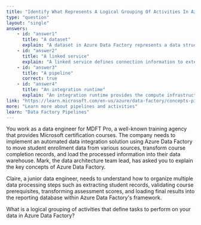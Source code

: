 ```yaml
---
title: "Identify What Represents A Logical Grouping Of Activities In Azure Data Factory"
type: "question"
layout: "single"
answers:
    - id: "answer1"
      title: "A dataset"
      explain: "A dataset in Azure Data Factory represents a data structure that points to or references the data you want to use in your activities. It's a representation of data but not a grouping of activities or tasks."
    - id: "answer2"
      title: "A linked service"
      explain: "A linked service defines connection information to external resources such as databases, file systems, or cloud storage. It provides connectivity but doesn't group activities or define tasks to perform on data."
    - id: "answer3"
      title: "A pipeline"
      correct: true
    - id: "answer4"
      title: "An integration runtime"
      explain: "An integration runtime provides the compute infrastructure used by Azure Data Factory to provide data integration capabilities across different network environments. It's not responsible for grouping activities or defining data processing tasks."
link: "https://learn.microsoft.com/en-us/azure/data-factory/concepts-pipelines-activities"
more: "Learn more about pipelines and activities"
learn: "Data Factory Pipelines"
---
```


You work as a data engineer for MDFT Pro, a well-known training agency that provides Microsoft certification courses. The company needs to implement an automated data integration solution using Azure Data Factory to move student enrollment data from various sources, transform course completion records, and load the processed information into their data warehouse. Mark, the data architecture team lead, has asked you to explain the key concepts of Azure Data Factory.

Claire, a junior data engineer, needs to understand how to organize multiple data processing steps such as extracting student records, validating course prerequisites, transforming assessment scores, and loading final results into the reporting database within Azure Data Factory's framework.

What is a logical grouping of activities that define tasks to perform on your data in Azure Data Factory?